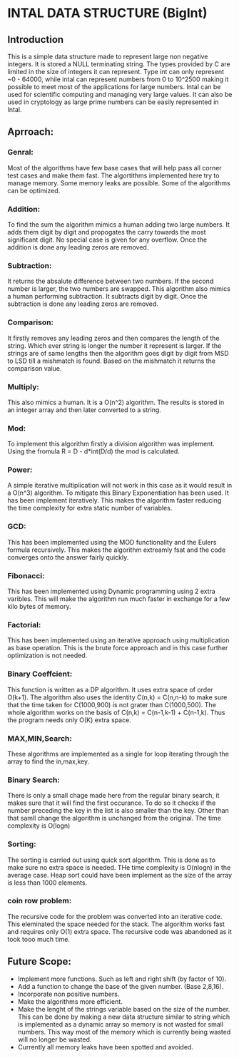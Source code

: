 
# INTAL DATA STRUCTURE (BigInt)

## Introduction 
This is a simple data structure made to represent large non negative integers. It is stored a NULL terminating string.
The types provided by C are limited in the size of integers it can represent. Type int can only represent ~0 - 64000, while
intal can represent numbers from 0 to 10^2500 making it possible to meet most of the applications for large numbers.
Intal can be used for scientific computing and managing very large values. It can also be used in cryptology as large prime 
numbers can be easily represented in Intal.


## Aprroach:

### Genral:
Most of the algorithms have few base cases that will help pass all corner test cases and make them fast. The algortithms implemented 
here try to manage memory. Some memory leaks are possible. Some of the algorithms can be optimized.

### Addition:
To find the sum the algorithm mimics a human adding two large numbers. It adds them digit by digit and propogates the carry
towards the most significant digit. No special case is given for any overflow. Once the addition is done any leading zeros are 
removed.

### Subtraction:
It returns the absalute difference between two numbers. If the second number is larger, the two numbers are swapped. This algorithm
also mimics a human performing subtraction. It subtracts digit by digit. Once the subtraction is done any leading zeros are 
removed.

### Comparison:
It firstly removes any leading zeros and then compares the length of the string. Which ever string is longer the number it 
represent is larger. If the strings are of same lengths then the algorithm goes digit by digit from MSD to LSD till a mishmatch 
is found. Based on the mishmatch it returns the comparison value.

### Multiply:
This also mimics a human. It is a O(n^2) algorithm. The results is stored in an integer array and then later converted to a string.

### Mod:
To implement this algorithm firstly a division algorithm was implement. Using the fromula R = D - d*int(D/d) the mod is calculated.

### Power:
A simple iterative multiplication will not work in this case as it would result in a O(n^3) algorithm. To mitigate this Binary Exponentiation 
has been used. It has been implement iteratively. This makes the algorithm faster reducing the time complexity for extra static number of variables.

### GCD:
This has been implemented using the MOD functionality and the Eulers formula recursively. This makes the algorithm extreamly fsat and the code converges
onto the answer fairly quickly.

### Fibonacci:
This has been implemented using Dynamic programming using 2 extra varibles. This will make the algorithm run much faster in exchange for
a few kilo bytes of memory.

### Factorial:
This has been implemented using an iterative approach using multiplication as base operation. This is the brute force approach and in this case further
optimization is not needed.

### Binary Coeffcient:
This function is written as a DP algorithm. It uses extra space of order O(k+1). The algorithm also uses the identity C(n,k) = C(n,n-k) to make sure
that the time taken for C(1000,900) is not grater than C(1000,500). The whole algorithm works on the basis of C(n,k) = C(n-1,k-1) + C(n-1,k). Thus the 
program needs only O(K) extra space.

### MAX,MIN,Search:
These algorithms are implemented as a single for loop iterating through the array to find the in,max,key.

### Binary Search:
There is only a small chage made here from the regular binary search, it makes sure that it will find the first occurance. To do so it checks if 
the number preceding the key in the list is also smaller than the key. Other than that samll change the algorithm is unchanged from the original.
The time complexity is O(logn)

### Sorting:
The sorting is carried out using quick sort algorithm. This is done as to make sure no extra space is needed. THe time complexity is O(nlogn) in the average case.
Heap sort could have been implement as the size of the array is less than 1000 elements.

### coin row problem:
The recursive code for the problem was converted into an iterative code. This eleminated the space needed for the stack. The algorithm works fast and 
requires only O(1) extra space. The recursive code was abandoned as it took tooo much time.



## Future Scope:

* Implement more functions. Such as left and right shift (by factor of 10).
* Add a function to change the base of the given number. (Base 2,8,16).
* Incorporate non positive numbers.
* Make the algorithms more efficient.
* Make the lenght of the strings variable based on the size of the number. This can be done by making a new data structure similar to string which is 
implemented as a dynamic array so memory is not wasted for small numbers. This way most of the memory which is currently being wasted will no longer be wasted.
* Currently all memory leaks have been spotted and avoided.
